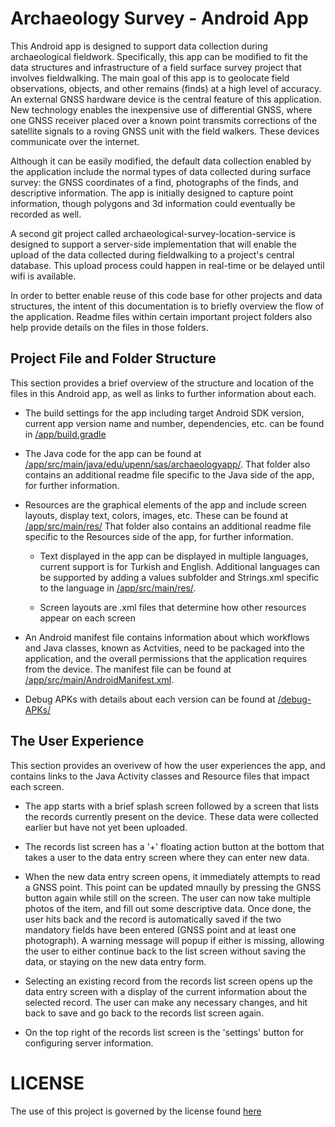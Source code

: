 # Archaeology Survey - Android App

This Android app is designed to support data collection during archaeological fieldwork.  Specifically, this app can be modified to fit the data structures and infrastructure of a field surface survey project that involves fieldwalking.  The main goal of this app is to geolocate field observations, objects, and other remains (finds) at a high level of accuracy.  An external GNSS hardware device is the central feature of this application.  New technology enables the inexpensive use of differential GNSS, where one GNSS receiver placed over a known point transmits corrections of the satellite signals to a roving GNSS unit with the field walkers.  These devices communicate over the internet.

Although it can be easily modified, the default data collection enabled by the application include the normal types of data collected during surface survey: the GNSS coordinates of a find, photographs of the finds, and descriptive information.  The app is initially designed to capture point information, though polygons and 3d information could eventually be recorded as well.

A second git project called archaeological-survey-location-service is designed to support a server-side implementation that will enable the upload of the data collected during fieldwalking to a project's central database.  This upload process could happen in real-time or be delayed until wifi is available.


In order to better enable reuse of this code base for other projects and data structures, the intent of this documentation is to briefly overview the flow of the application. Readme files within certain important project folders also help provide details on the files in those folders.

## Project File and Folder Structure
This section provides a brief overview of the structure and location of the files in this Android app, as well as links to further information about each.

- The build settings for the app including target Android SDK version, current app version name and number, dependencies, etc. can be found in [/app/build.gradle](https://github.com/anatolian/archaeological-survey-location-collector/blob/master/app/build.gradle)

- The Java code for the app can be found at [/app/src/main/java/edu/upenn/sas/archaeologyapp/](https://github.com/anatolian/archaeological-survey-location-collector/tree/master/app/src/main/java/edu/upenn/sas/archaeologyapp). That folder also contains an additional readme file specific to the Java side of the app, for further information.

- Resources are the graphical elements of the app and include screen layouts, display text, colors, images, etc.  These can be found at [/app/src/main/res/](https://github.com/anatolian/archaeological-survey-location-collector/tree/master/app/src/main/res) That folder also contains an additional readme file specific to the Resources side of the app, for further information.

  - Text displayed in the app can be displayed in multiple languages, current support is for Turkish and English.  Additional languages can be supported by adding a values subfolder and Strings.xml specific to the language in [/app/src/main/res/](https://github.com/anatolian/archaeological-survey-location-collector/tree/master/app/src/main/res).
  
  - Screen layouts are .xml files that determine how other resources appear on each screen
    
- An Android manifest file contains information about which workflows and Java classes, known as Actvities, need to be packaged into the application, and the overall permissions that the application requires from the device.  The manifest file can be found at [/app/src/main/AndroidManifest.xml](https://github.com/anatolian/archaeological-survey-location-collector/blob/master/app/src/main/AndroidManifest.xml).

- Debug APKs with details about each version can be found at [/debug-APKs/](https://github.com/anatolian/archaeological-survey-location-collector/tree/master/debug-APKs)


## The User Experience
This section provides an overivew of how the user experiences the app, and contains links to the Java Activity classes and Resource files that impact each screen.

- The app starts with a brief splash screen followed by a screen that lists the records currently present on the device.  These data were collected earlier but have not yet been uploaded.

- The records list screen has a '+' floating action button at the bottom that takes a user to the data entry screen where they can enter new data.

- When the new data entry screen opens, it immediately attempts to read a GNSS point.  This point can be updated mnaully by pressing the GNSS button again while still on the screen. The user can now take multiple photos of the item, and fill out some descriptive data. Once done, the user hits back and the record is automatically saved if the two mandatory fields have been entered (GNSS point and at least one photograph).  A warning message will popup if either is missing, allowing the user to either continue back to the list screen without saving the data, or staying on the new data entry form.

- Selecting an existing record from the records list screen opens up the data entry screen with a display of the current information about the selected record. The user can make any necessary changes, and hit back to save and go back to the records list screen again. 

- On the top right of the records list screen is the 'settings' button for configuring server information.

# LICENSE

The use of this project is governed by the license found [here](https://github.com/anatolian/archaeological-survey-location-collector/blob/master/LICENSE)
